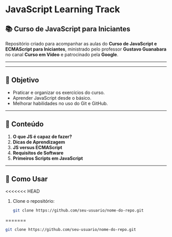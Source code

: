 # JavaScript Learning Track

## 📚 Curso de JavaScript para Iniciantes

Repositório criado para acompanhar as aulas do **Curso de JavaScript e ECMAScript para Iniciantes**, ministrado pelo professor **Gustavo Guanabara** no canal **Curso em Vídeo** e patrocinado pela **Google**.

---

---

## 🚀 Objetivo

- Praticar e organizar os exercícios do curso.
- Aprender JavaScript desde o básico.
- Melhorar habilidades no uso do Git e GitHub.

---

## 📝 Conteúdo

1. **O que JS é capaz de fazer?**
2. **Dicas de Aprendizagem**
3. **JS versus ECMAScript**
4. **Requisitos de Software**
5. **Primeiros Scripts em JavaScript**

---

## 🔧 Como Usar

<<<<<<< HEAD

1. Clone o repositório:

   ```bash
   git clone https://github.com/seu-usuario/nome-do-repo.git
   ```

=======

```bash
git clone https://github.com/seu-usuario/nome-do-repo.git
```
